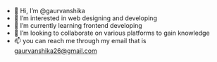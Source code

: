 - 👋 Hi, I’m @gaurvanshika
- 👀 I’m interested in web designing and developing
- 🌱 I’m currently learning frontend developing
- 💞️ I’m looking to collaborate on various platforms to gain knowledge
- 📫 you can reach me through my email that is gaurvanshika26@gmail.com

<!---
gaurvanshika/gaurvanshika is a ✨ special ✨ repository because its `README.md` (this file) appears on your GitHub profile.
You can click the Preview link to take a look at your changes.
--->
